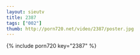 ```yaml
--- 
layout: sieutv
title: 2387
tags: ["002"]
thumb: http://porn720.net/video/2387/poster.jpg
---
```

{% include porn720 key="2387" %} 

